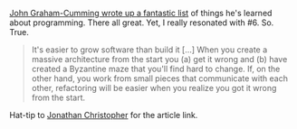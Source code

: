 [John Graham-Cumming wrote up a fantastic list](http://blog.jgc.org/2012/07/some-things-ive-learnt-about.html) of things he's learned about programming. There all great. Yet, I really resonated with \#6. So. True.

> It's easier to grow software than build it \[…\] When you create a massive architecture from the start you (a) get it wrong and (b) have created a Byzantine maze that you'll find hard to change. If, on the other hand, you work from small pieces that communicate with each other, refactoring will be easier when you realize you got it wrong from the start.

Hat-tip to [Jonathan Christopher](http://mondaybynoon.com/20120719/some-things-ive-learnt-about-programming/) for the article link.
